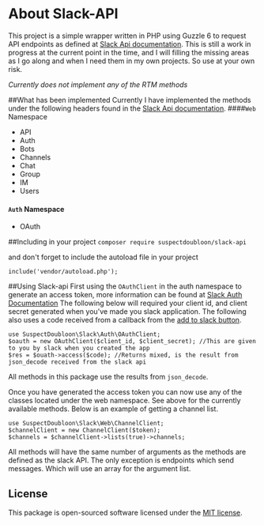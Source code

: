 # About Slack-API
This project is a simple wrapper written in PHP using Guzzle 6 to request API endpoints
as defined at [Slack Api documentation](https://api.slack.com/methods). This is still
a work in progress at the current point in the time, and I will filling the missing areas
as I go along and when I need them in my own projects. So use at your own risk.

*Currently does not implement any of the RTM methods*

##What has been implemented
Currently I have implemented the methods under the following headers found in the 
[Slack Api documentation](https://api.slack.com/methods).
####`Web` Namespace
 - API
 - Auth
 - Bots
 - Channels
 - Chat
 - Group
 - IM
 - Users
 
 
#### `Auth` Namespace
 - OAuth
 
 
 ##Including in your project 
 `composer require suspectdoubloon/slack-api`

and don't forget to include the autoload file in your project

`include('vendor/autoload.php');`

##Using Slack-api
First using the `OAuthClient` in the auth namespace to generate an access token, more
information can be found at [Slack Auth Documentation](https://api.slack.com/docs/oauth)
The following below will required your client id, and client secret generated when you've
made you slack application. The following also uses a code received from a callback from
the [add to slack button](https://api.slack.com/docs/slack-button).
```
use SuspectDoubloon\Slack\Auth\OAuthClient;
$oauth = new OAuthClient($client_id, $client_secret); //This are given to you by slack when you created the app
$res = $ouath->access($code); //Returns mixed, is the result from json_decode received from the slack api
```
All methods in this package use the results from `json_decode`.

Once you have generated the access token you can now use any of the classes located under the web namespace.
See above for the currently available methods. Below is an example of getting a channel list.
```
use SuspectDoubloon\Slack\Web\ChannelClient;
$channelClient = new ChannelClient($token);
$channels = $channelClient->lists(true)->channels;
```
All methods will have the same number of arguments as the methods are defined as the slack API.
The only exception is endpoints which send messages. Which will use an array for the argument list.


## License

This package is open-sourced software licensed under the [MIT license](http://opensource.org/licenses/MIT).